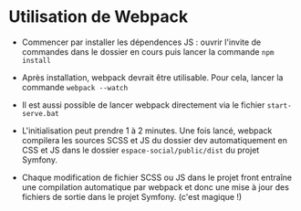 # Utilisation de Webpack

- Commencer par installer les dépendences JS : ouvrir l'invite de commandes dans le dossier en cours puis lancer la commande ```npm install```
- Après installation, webpack devrait être utilisable. Pour cela, lancer la commande ```webpack --watch```
- Il est aussi possible de lancer webpack directement via le fichier ```start-serve.bat```

- L'initialisation peut prendre 1 à 2 minutes. Une fois lancé, webpack compilera les sources SCSS et JS du dossier dev automatiquement en CSS et JS dans le dossier ```espace-social/public/dist``` du projet Symfony.

- Chaque modification de fichier SCSS ou JS dans le projet front entraîne une compilation automatique par webpack et donc une mise à jour des fichiers de sortie dans le projet Symfony. (c'est magique !)
